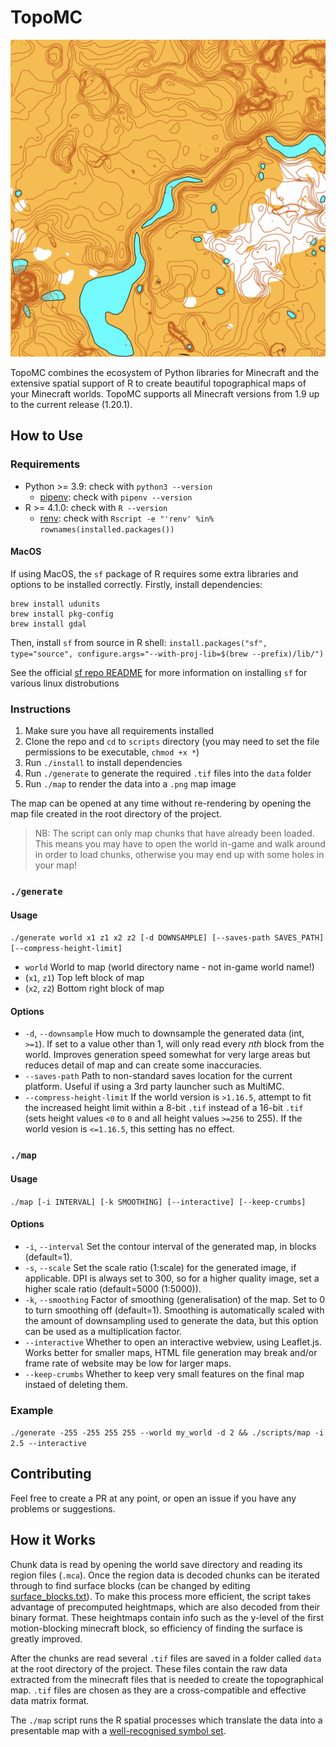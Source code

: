 # TopoMC

![](images/example.png)

TopoMC combines the ecosystem of Python libraries for Minecraft and the extensive spatial support of R to create beautiful topographical maps of your Minecraft worlds. TopoMC supports all Minecraft versions from 1.9 up to the current release (1.20.1).

## How to Use

### Requirements

- Python >= 3.9: check with `python3 --version`
  - [pipenv](https://pipenv.pypa.io/en/latest/installation/#installing-pipenv): check with `pipenv --version`
- R >= 4.1.0: check with `R --version`
  - [renv](https://rstudio.github.io/renv/#installation): check with `Rscript -e "'renv' %in% rownames(installed.packages())`

#### MacOS

If using MacOS, the `sf` package of R requires some extra libraries and options to be installed correctly.
Firstly, install dependencies:

```
brew install udunits
brew install pkg-config
brew install gdal
```

Then, install `sf` from source in R shell: `install.packages("sf", type="source", configure.args="--with-proj-lib=$(brew --prefix)/lib/")`

See the official [sf repo README](https://github.com/r-spatial/sf#installing) for more information on installing `sf` for various linux distrobutions

### Instructions

1. Make sure you have all requirements installed
2. Clone the repo and `cd` to `scripts` directory (you may need to set the file permissions to be executable, `chmod +x *`)
3. Run `./install` to install dependencies
4. Run `./generate` to generate the required `.tif` files into the `data` folder
5. Run `./map` to render the data into a `.png` map image

The map can be opened at any time without re-rendering by opening the map file created in the root directory of the project.

> NB: The script can only map chunks that have already been loaded. This means you may have to open the world in-game and walk around in order to load chunks, otherwise you may end up with some holes in your map!

### `./generate`

#### Usage

`./generate world x1 z1 x2 z2 [-d DOWNSAMPLE] [--saves-path SAVES_PATH] [--compress-height-limit]`

- `world` World to map (world directory name - not in-game world name!)
- (`x1`, `z1`) Top left block of map
- (`x2`, `z2`) Bottom right block of map

#### Options

- `-d`, `--downsample` How much to downsample the generated data (int, `>=1`). If set to a value other than 1, will only read every _nth_ block from the world. Improves generation speed somewhat for very large areas but reduces detail of map and can create some inaccuracies.
- `--saves-path` Path to non-standard saves location for the current platform. Useful if using a 3rd party launcher such as MultiMC.
- `--compress-height-limit` If the world version is `>1.16.5`, attempt to fit the increased height limit within a 8-bit `.tif` instead of a 16-bit `.tif` (sets height values `<0` to `0` and all height values `>=256` to 255). If the world vesion is `<=1.16.5`, this setting has no effect.

### `./map`

#### Usage

`./map [-i INTERVAL] [-k SMOOTHING] [--interactive] [--keep-crumbs]`

#### Options

- `-i`, `--interval` Set the contour interval of the generated map, in blocks (default=1).
- `-s`, `--scale` Set the scale ratio (1:scale) for the generated image, if applicable. DPI is always set to 300, so for a higher quality image, set a higher scale ratio (default=5000 (1:5000)).
- `-k`, `--smoothing` Factor of smoothing (generalisation) of the map. Set to 0 to turn smoothing off (default=1). Smoothing is automatically scaled with the amount of downsampling used to generate the data, but this option can be used as a multiplication factor.
- `--interactive` Whether to open an interactive webview, using Leaflet.js. Works better for smaller maps, HTML file generation may break and/or frame rate of website may be low for larger maps.
- `--keep-crumbs` Whether to keep very small features on the final map instaed of deleting them.

### Example

`./generate -255 -255 255 255 --world my_world -d 2 && ./scripts/map -i 2.5 --interactive`

## Contributing

Feel free to create a PR at any point, or open an issue if you have any problems or suggestions.

## How it Works

Chunk data is read by opening the world save directory and reading its region files (`.mca`). Once the region data is decoded chunks can be iterated through to find surface blocks (can be changed by editing [surface_blocks.txt](surface_blocks.txt)). To make this process more efficient, the script takes advantage of precomputed heightmaps, which are also decoded from their binary format. These heightmaps contain info such as the y-level of the first motion-blocking minecraft block, so efficiency of finding the surface is greatly improved.

After the chunks are read several `.tif` files are saved in a folder called `data` at the root directory of the project. These files contain the raw data extracted from the minecraft files that is needed to create the topographical map. `.tif` files are chosen as they are a cross-compatible and effective data matrix format.

The `./map` script runs the R spatial processes which translate the data into a presentable map with a [well-recognised symbol set](https://omapwiki.orienteering.sport/specifications/isom/).
